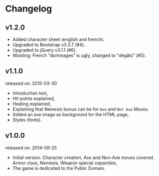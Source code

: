 # Changelog

## v1.2.0

* Added character sheet (english and french).
* Upgraded to Bootstrap v3.3.7 (#4).
* Upgraded to jQuery v3.1.1 (#6).
* Wording: French "dommages" is ugly, changed to "dégâts" (#5).

## v1.1.0

released on: 2015-03-30

* Introduction text,
* Hit points explained,
* Healing explained,
* Explaining that Nemesis bonus can be for ``Axe`` and ``Not Axe`` Moves.
* Added an axe image as background for the HTML page,
* Styles (fonts).

## v1.0.0

released on: 2014-09-25

* Initial version. Character creation, Axe and Non-Axe moves covered. Armor
  class, Nemesis, Weapon special capacities,
* The game is dedicated to the Public Domain.
